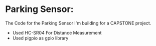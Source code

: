 
# Parking Sensor:

The Code for the Parking Sensor I'm building for a CAPSTONE project.

* Used HC-SR04 For Distance Measurement 
* Used pigpio as gpio library


